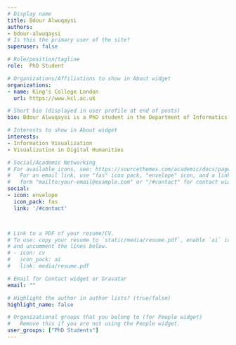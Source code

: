```yaml
---
# Display name
title: Bdour Alwuqaysi
authors:
- bdour-alwuqaysi
# Is this the primary user of the site?
superuser: false

# Role/position/tagline
role:  PhD Student

# Organizations/Affiliations to show in About widget
organizations:
- name: King's College London
  url: https://www.kcl.ac.uk

# Short bio (displayed in user profile at end of posts)
bio: Bdour Alwuqaysi is a PhD student in the Department of Informatics. Her research focuses on visualizing the effect of frequency and nature of social media platform use, and its impact on mental health and family functioning.

# Interests to show in About widget
interests:
- Information Visualization
- Visualization in Digital Humanities

# Social/Academic Networking
# For available icons, see: https://sourcethemes.com/academic/docs/page-builder/#icons
#   For an email link, use "fas" icon pack, "envelope" icon, and a link in the
#   form "mailto:your-email@example.com" or "/#contact" for contact widget.
social:
- icon: envelope
  icon_pack: fas
  link: '/#contact'



# Link to a PDF of your resume/CV.
# To use: copy your resume to `static/media/resume.pdf`, enable `ai` icons in `params.toml`, 
# and uncomment the lines below.
# - icon: cv
#   icon_pack: ai
#   link: media/resume.pdf

# Email for Contact widget or Gravatar
email: ""

# Highlight the author in author lists? (true/false)
highlight_name: false

# Organizational groups that you belong to (for People widget)
#   Remove this if you are not using the People widget.
user_groups: ["PhD Students"]
---
```


